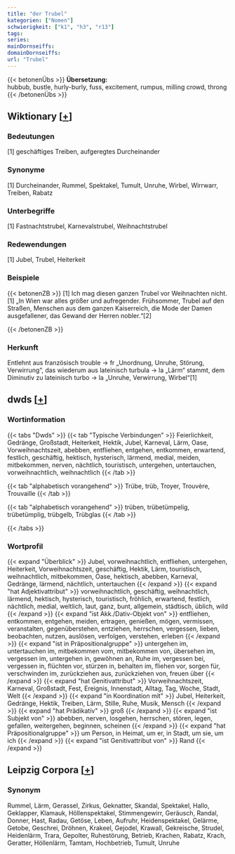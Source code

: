```yaml
---
title: "der Trubel"
kategorien: ["Nomen"]
schwierigkeit: ["k1", "h3", "r13"]
tags:
series:
mainDornseiffs:
domainDornseiffs:
url: "Trubel"
---
```


{{< betonenÜbs >}}
**Übersetzung:**  
hubbub, bustle, hurly-burly, fuss, excitement, rumpus, milling crowd, throng  
{{< /betonenÜbs >}}

## Wiktionary [[+](https://de.wiktionary.org/wiki/Trubel)]

### Bedeutungen
[1] geschäftiges Treiben, aufgeregtes Durcheinander  

### Synonyme
[1] Durcheinander, Rummel, Spektakel, Tumult, Unruhe, Wirbel, Wirrwarr, Treiben, Rabatz  

### Unterbegriffe
[1] Fastnachtstrubel, Karnevalstrubel, Weihnachtstrubel  

### Redewendungen
[1] Jubel, Trubel, Heiterkeit  

### Beispiele
{{< betonenZB >}}
[1] Ich mag diesen ganzen Trubel vor Weihnachten nicht.  
[1] „In Wien war alles größer und aufregender. Frühsommer, Trubel auf den Straßen, Menschen aus dem ganzen Kaiserreich, die Mode der Damen ausgefallener, das Gewand der Herren nobler.“[2]  

{{< /betonenZB >}}
### Herkunft
Entlehnt aus französisch trouble → fr „Unordnung, Unruhe, Störung, Verwirrung“, das wiederum aus lateinisch turbula → la „Lärm“ stammt, dem Diminutiv zu lateinisch turbo → la „Unruhe, Verwirrung, Wirbel“[1]  



## dwds [[+](https://www.dwds.de/wb/Trubel)]

### Wortinformation
{{< tabs "Dwds" >}}
{{< tab "Typische Verbindungen" >}}
Feierlichkeit, Gedränge, Großstadt, Heiterkeit, Hektik, Jubel, Karneval, Lärm, Oase, Vorweihnachtszeit, abebben, entfliehen, entgehen, entkommen, erwartend, festlich, geschäftig, hektisch, hysterisch, lärmend, medial, meiden, mitbekommen, nerven, nächtlich, touristisch, untergehen, untertauchen, vorweihnachtlich, weihnachtlich
{{< /tab >}}

{{< tab "alphabetisch vorangehend" >}}
Trübe, trüb, Troyer, Trouvère, Trouvaille
{{< /tab >}}

{{< tab "alphabetisch vorangehend" >}}
trüben, trübetümpelig, trübetümplig, trübgelb, Trübglas
{{< /tab >}}

{{< /tabs >}}

### Wortprofil
{{< expand "Überblick" >}} Jubel, vorweihnachtlich, entfliehen, untergehen, Heiterkeit, Vorweihnachtszeit, geschäftig, Hektik, Lärm, touristisch, weihnachtlich, mitbekommen, Oase, hektisch, abebben, Karneval, Gedränge, lärmend, nächtlich, untertauchen {{< /expand >}}
{{< expand "hat Adjektivattribut" >}} vorweihnachtlich, geschäftig, weihnachtlich, lärmend, hektisch, hysterisch, touristisch, fröhlich, erwartend, festlich, nächtlich, medial, weltlich, laut, ganz, bunt, allgemein, städtisch, üblich, wild {{< /expand >}}
{{< expand "ist Akk./Dativ-Objekt von" >}} entfliehen, entkommen, entgehen, meiden, ertragen, genießen, mögen, vermissen, veranstalten, gegenüberstehen, entziehen, herrschen, vergessen, lieben, beobachten, nutzen, auslösen, verfolgen, verstehen, erleben {{< /expand >}}
{{< expand "ist in Präpositionalgruppe" >}} untergehen im, untertauchen im, mitbekommen vom, mitbekommen von, übersehen im, vergessen im, untergehen in, gewöhnen an, Ruhe im, vergessen bei, vergessen in, flüchten vor, stürzen in, behalten im, fliehen vor, sorgen für, verschwinden im, zurückziehen aus, zurückziehen von, freuen über {{< /expand >}}
{{< expand "hat Genitivattribut" >}} Vorweihnachtszeit, Karneval, Großstadt, Fest, Ereignis, Innenstadt, Alltag, Tag, Woche, Stadt, Welt {{< /expand >}}
{{< expand "in Koordination mit" >}} Jubel, Heiterkeit, Gedränge, Hektik, Treiben, Lärm, Stille, Ruhe, Musik, Mensch {{< /expand >}}
{{< expand "hat Prädikativ" >}} groß {{< /expand >}}
{{< expand "ist Subjekt von" >}} abebben, nerven, losgehen, herrschen, stören, legen, gefallen, weitergehen, beginnen, scheinen {{< /expand >}}
{{< expand "hat Präpositionalgruppe" >}} um Person, in Heimat, um er, in Stadt, um sie, um ich {{< /expand >}}
{{< expand "ist Genitivattribut von" >}} Rand {{< /expand >}}

## Leipzig Corpora [[+](https://corpora.uni-leipzig.de/en/res?word=Trubel&corpusId=deu_newscrawl-public_2018)]


### Synonym
Rummel, Lärm, Gerassel, Zirkus, Geknatter, Skandal, Spektakel, Hallo, Geklapper, Klamauk, Höllenspektakel, Stimmengewirr, Geräusch, Randal, Donner, Hast, Radau, Getöse, Leben, Aufruhr, Heidenspektakel, Gelärme, Getobe, Geschrei, Dröhnen, Krakeel, Gejodel, Krawall, Gekreische, Strudel, Heidenlärm, Trara, Gepolter, Ruhestörung, Betrieb, Krachen, Rabatz, Krach, Geratter, Höllenlärm, Tamtam, Hochbetrieb, Tumult, Unruhe

